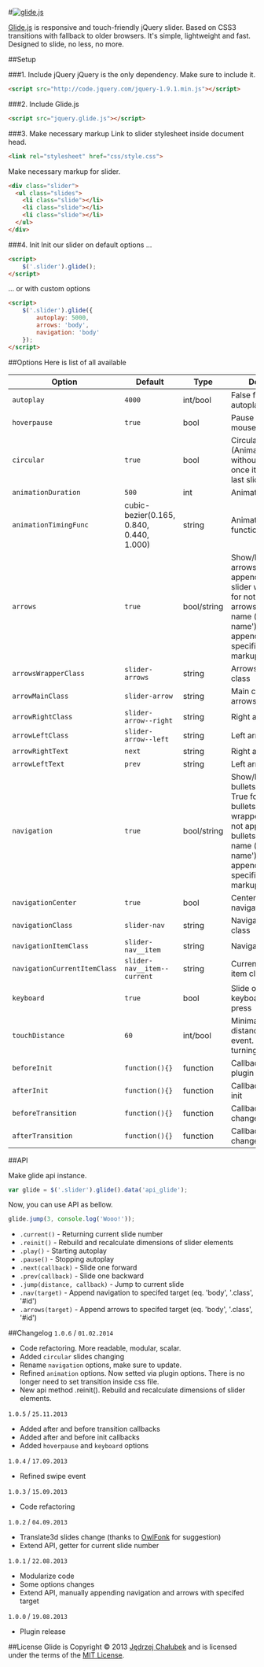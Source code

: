 #[![glide.js](http://jedrzejchalubek.com/glide/images/slide-glide-github.png)](http://jedrzejchalubek.com/glide/)

[Glide.js](http://jedrzejchalubek.com/glide/) is responsive and touch-friendly jQuery slider. Based on CSS3 transitions with fallback to older browsers. It's simple, lightweight and fast. Designed to slide, no less, no more.

##Setup

###1. Include jQuery
jQuery is the only dependency. Make sure to include it.

``` html
<script src="http://code.jquery.com/jquery-1.9.1.min.js"></script>
```

###2. Include Glide.js

``` html
<script src="jquery.glide.js"></script>
```

###3. Make necessary markup
Link to slider stylesheet inside document head.

``` html
<link rel="stylesheet" href="css/style.css">
```

Make necessary markup for slider.

``` html
<div class="slider">
  <ul class="slides">
    <li class="slide"></li>
    <li class="slide"></li>
    <li class="slide"></li>
  </ul>
</div>
```

###4. Init
Init our slider on default options ...

``` html
<script>
	$('.slider').glide();
</script>
```

… or with custom options

``` html
<script>
	$('.slider').glide({
		autoplay: 5000,
		arrows: 'body',
		navigation: 'body'
	});
</script>
```

##Options
Here is list of all available

| Option | Default | Type | Description
|--------|---------|------|------------
| `autoplay` | `4000` | int/bool | False for turning off autoplay
| `hoverpause` | `true` | bool | Pause autoplay on mouseover slider
| `circular` | `true` | bool | Circular play (Animation continues without starting over once it reaches the last slide)
| `animationDuration` | `500` | int | Animation time in ms
| `animationTimingFunc` | cubic-bezier(0.165, 0.840, 0.440, 1.000) | string | Animation easing function
| `arrows` | `true` | bool/string | Show/hide/appendTo arrows. True for append arrows to slider wrapper. False for not appending arrows. Id or class name (e.g. '.class-name') for appending to specific HTML markup
| `arrowsWrapperClass` | `slider-arrows` | string | Arrows wrapper class
| `arrowMainClass` | `slider-arrow` | string | Main class for both arrows
| `arrowRightClass` | `slider-arrow--right` | string | Right arrow class
| `arrowLeftClass` | `slider-arrow--left` | string | Left arrow class
| `arrowRightText` | `next` | string | Right arrow text
| `arrowLeftText` | `prev` | string | Left arrow text
| `navigation` | `true` | bool/string | Show/hide/appendTo bullets navigation. True for append bullets to slider wrapper. False for not appending bullets. Id or class name (e.g. '.class-name') for appending to specific HTML markup.
| `navigationCenter` | `true` | bool | Center bullet navigation
| `navigationClass` | `slider-nav` | string | Navigation wrapper class
| `navigationItemClass` | `slider-nav__item` | string | Navigation item class
| `navigationCurrentItemClass` | `slider-nav__item--current` | string | Current navigation item class
| `keyboard` | `true` | bool | Slide on left/right keyboard arrows press
| `touchDistance` | `60` | int/bool | Minimal touch-swipe distance to call event. False for turning off touch.
| `beforeInit` | `function(){}` | function | Callback before plugin init
| `afterInit` | `function(){}` | function | Callback after plugin init
| `beforeTransition` | `function(){}` | function | Callback before slide change
| `afterTransition` | `function(){}` | function | Callback after slide change

##API

Make glide api instance.

``` js
var glide = $('.slider').glide().data('api_glide');
```


Now, you can use API as bellow.

``` js
glide.jump(3, console.log('Wooo!'));
```

- `.current()` - Returning current slide number
- `.reinit()` - Rebuild and recalculate dimensions of slider elements
- `.play()` - Starting autoplay
- `.pause()` - Stopping autoplay
- `.next(callback)` - Slide one forward
- `.prev(callback)` - Slide one backward
- `.jump(distance, callback)` - Jump to current slide
- `.nav(target)` - Append navigation to specifed target (eq. 'body', '.class', '#id')
- `.arrows(target)` - Append arrows to specifed target (eq. 'body', '.class', '#id')


##Changelog
`1.0.6` / `01.02.2014`

- Code refactoring. More readable, modular, scalar.
- Added `circular` slides changing
- Rename `navigation` options, make sure to update.
- Refined `animation` options. Now setted via plugin options. There is no longer need to set transition inside css file.
- New api method .reinit(). Rebuild and recalculate dimensions of slider elements.

`1.0.5` / `25.11.2013`

- Added after and before transition callbacks
- Added after and before init callbacks
- Added `hoverpause` and `keyboard` options

`1.0.4` / `17.09.2013`

- Refined swipe event

`1.0.3` / `15.09.2013`

- Code refactoring


`1.0.2` / `04.09.2013`

- Translate3d slides change (thanks to [OwlFonk](https://github.com/OwlFonk) for suggestion)
- Extend API, getter for current slide number


`1.0.1` / `22.08.2013`

- Modularize code
- Some options changes
- Extend API, manually appending navigation and arrows with specifed target

`1.0.0` / `19.08.2013`

- Plugin release

##License
Glide is Copyright © 2013 [Jędrzej Chałubek](http://jedrzejchalubek.com) and is licensed under the terms of the [MIT License](http://opensource.org/licenses/MIT).
